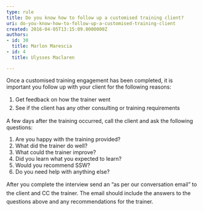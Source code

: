 ```yaml
---
type: rule
title: Do you know how to follow up a customised training client?
uri: do-you-know-how-to-follow-up-a-customised-training-client
created: 2016-04-05T13:15:09.0000000Z
authors:
- id: 30
  title: Marlon Marescia
- id: 4
  title: Ulysses Maclaren

---
```




<span class='intro'> <p>Once a customised training engagement has been completed, it is important you follow up with your client for the following reasons&#58;<br><ol><li><span style="line-height&#58;1.6;">Get feedback on how the trainer went</span><br></li><li><span style="line-height&#58;1.6;">See if the client has any other consulting or training requirements</span><br></li></ol>A few days after the training occurred, call the client and ask the following questions&#58;<br></p> </span>

<ol class="ol1"><li class="li1">Are you happy with the training provided?</li><li class="li1">What did the trainer do well?</li><li class="li1">What could the trainer improve?</li><li class="li1">Did you learn what you expected to learn?</li><li class="li1">Would you recommend SSW?</li><li class="li1">Do you need help with anything else?</li></ol><p class="p1"><span style="line-height&#58;1.6;">After you complete the interview send an “as per our conversation email” to the client and CC the trainer. The email should include the answers to the questions above and any recommendations for the trainer.​</span></p>


